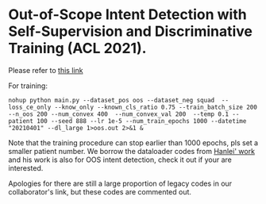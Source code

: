 # Out-of-Scope Intent Detection with Self-Supervision and Discriminative Training (ACL 2021).
Please refer to [this link](https://github.com/fanolabs/out-of-scope-intent-detection)

For training:

 ```nohup python main.py --dataset_pos oos --dataset_neg squad  --loss_ce_only --know_only --known_cls_ratio 0.75 --train_batch_size 200 --n_oos 200 --num_convex 400  --num_convex_val 200  --temp 0.1 --patient 100 --seed 888 --lr 1e-5 --num_train_epochs 1000 --datetime "20210401" --dl_large 1>oos.out 2>&1 &```

Note that the training procedure can stop earlier than 1000 epochs, pls set a smaller patient number. We borrow the dataloader codes from [Hanlei' work](https://github.com/thuiar/Adaptive-Decision-Boundary) and his work is also for OOS intent detection, check it out if your are interested.

Apologies for there are still a large proportion of legacy codes in our collaborator's link, but these codes are commented out.
